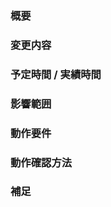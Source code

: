 ### 概要
<!-- 変更の目的 もしくは 関連する Issue 番号 -->

### 変更内容
<!-- ビューの変更がある場合はスクショによる比較などがあるとわかりやすい -->

### 予定時間 / 実績時間
<!-- 作業の見積もりは大事 -->

### 影響範囲
<!-- この関数を変更したのでこの機能にも影響がある、など -->

### 動作要件
<!-- 動作に必要な 環境変数 / 依存関係 / DBの更新 など -->

### 動作確認方法
<!-- 動作した手順や動作確認してほしい手順等を記載 -->

### 補足
<!-- レビューをする際に見てほしい点、ローカル環境で試す際の注意点、など -->
